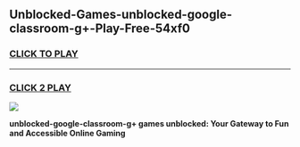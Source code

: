 
## Unblocked-Games-unblocked-google-classroom-g+-Play-Free-54xf0
<h3>
<a href="https://premium76.site?title=unblocked-google-classroom-g+&ref=12A">CLICK TO PLAY</a></h3>
<hr>

<h3>
<a href="https://premium76.site?title=unblocked-google-classroom-g+&ref=12A">CLICK 2 PLAY</a>
  
</h3>

<a href="https://premium76.site?title=unblocked-google-classroom-g+&ref=12A"><img src="https://clearcache.store/games.png"></a>


**unblocked-google-classroom-g+ games unblocked: Your Gateway to Fun and Accessible Online Gaming**
